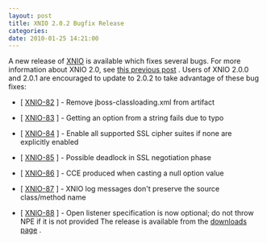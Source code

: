 ```yaml
---
layout: post
title: XNIO 2.0.2 Bugfix Release
categories: 
date: 2010-01-25 14:21:00
---
```

 A new release of [XNIO]("http://jboss.org/xnio" "") is available which fixes several bugs. For more information about XNIO 2.0, see [this previous post]("http://dmlloyd.blogspot.com/2009/11/xnio-200-has-landed.html" "") . Users of XNIO 2.0.0 and 2.0.1 are encouraged to update to 2.0.2 to take advantage of these bug fixes:

* [ [XNIO-82]("https://jira.jboss.org/jira/browse/XNIO-82" "") ] - Remove jboss-classloading.xml from artifact

* [ [XNIO-83]("https://jira.jboss.org/jira/browse/XNIO-83" "") ] - Getting an option from a string fails due to typo

* [ [XNIO-84]("https://jira.jboss.org/jira/browse/XNIO-84" "") ] - Enable all supported SSL cipher suites if none are explicitly enabled

* [ [XNIO-85]("https://jira.jboss.org/jira/browse/XNIO-85" "") ] - Possible deadlock in SSL negotiation phase

* [ [XNIO-86]("https://jira.jboss.org/jira/browse/XNIO-86" "") ] - CCE produced when casting a null option value

* [ [XNIO-87]("https://jira.jboss.org/jira/browse/XNIO-87" "") ] - XNIO log messages don't preserve the source class/method name

* [ [XNIO-88]("https://jira.jboss.org/jira/browse/XNIO-88" "") ] - Open listener specification is now optional; do not throw NPE if it is not provided The release is available from the [downloads page]("http://jboss.org/xnio/downloads" "") .
